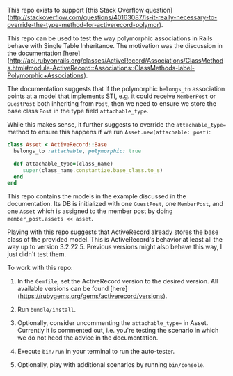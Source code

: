 This repo exists to support [this Stack Overflow question] (http://stackoverflow.com/questions/40163087/is-it-really-necessary-to-override-the-type-method-for-activerecord-polymor).

This repo can be used to test the way polymorphic associations in Rails behave with Single Table Inheritance.
The motivation was the discussion in the documentation [here]
(http://api.rubyonrails.org/classes/ActiveRecord/Associations/ClassMethods.html#module-ActiveRecord::Associations::ClassMethods-label-Polymorphic+Associations).

The documentation suggests that if the polymorphic `belongs_to` association points at a model that implements STI,
e.g. it could receive `MemberPost` or `GuestPost` both inheriting from `Post`, then we need to ensure we store the
base class `Post` in the type field `attachable_type`.

While this makes sense, it further suggests to override the `attachable_type=` method to ensure this happens if we
run `Asset.new(attachable: post)`:
```ruby
class Asset < ActiveRecord::Base
  belongs_to :attachable, polymorphic: true

  def attachable_type=(class_name)
     super(class_name.constantize.base_class.to_s)
  end
end
```

This repo contains the models in the example discussed in the documentation. Its DB is initialized with one `GuestPost`,
one `MemberPost`, and one `Asset` which is assigned to the member post by doing `member_post.assets << asset`.

Playing with this repo suggests that ActiveRecord already stores the base class of the provided model. This is
ActiveRecord's behavior at least all the way up to version 3.2.22.5. Previous versions might also behave this way, I
just didn't test them.

To work with this repo:
  1. In the `Gemfile`, set the ActiveRecord version to the desired version. All available versions can be found [here]
  (https://rubygems.org/gems/activerecord/versions).

  2. Run `bundle/install`.

  3. Optionally, consider uncommenting the `attachable_type=` in Asset. Currently it is commented out, i.e. you're
  testing the scenario in which we do not heed the advice in the documentation.

  4. Execute `bin/run` in your terminal to run the auto-tester.

  5. Optionally, play with additional scenarios by running `bin/console`.

